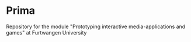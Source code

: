 # Prima
Repository for the module "Prototyping interactive media-applications and games" at Furtwangen University